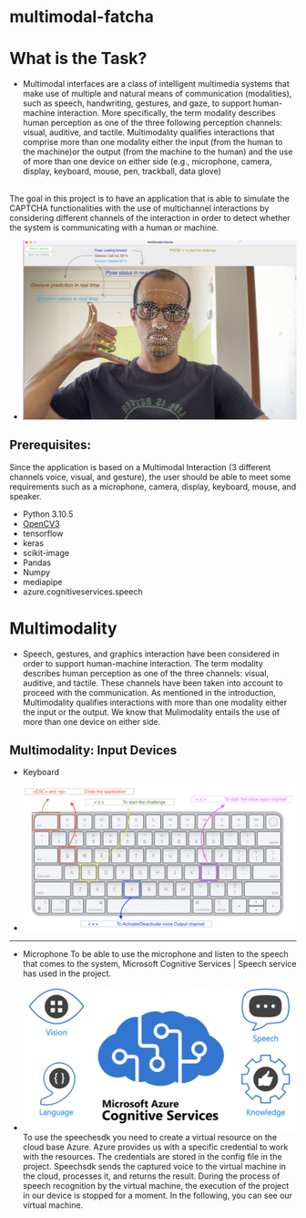 # multimodal-fatcha


# What is the Task?
* Multimodal interfaces are a class of intelligent multimedia systems that make use of multiple and natural means of communication (modalities), such as speech, handwriting, gestures, and gaze, to support human-machine interaction. More specifically, the term modality describes human perception as one of the three following perception channels: visual, auditive, and tactile. Multimodality qualifies interactions that comprise more than one modality either the input (from the human to the machine)or the output (from the machine to the human) and the use of more than one device on either side (e.g., microphone, camera, display, keyboard, mouse, pen, trackball, data glove)
<br />
The goal in this project is to have an application that is able to simulate the CAPTCHA functionalities with the use of multichannel interactions by considering different channels of the interaction in order to detect whether the system is communicating with a human or machine.

* ![interface](./docs/interface.png) <br />


## Prerequisites:
Since the application is based on a Multimodal Interaction (3 different channels voice, visual, and gesture), the user should be able to meet some requirements such as a microphone, camera, display, keyboard, mouse, and speaker.
- Python 3.10.5
- [OpenCV3](https://opencv.org/)
- tensorflow
- keras
- scikit-image
- Pandas
- Numpy
- mediapipe
- azure.cognitiveservices.speech
# Multimodality
*  Speech, gestures, and graphics interaction have been considered in order to support human-machine interaction. The term modality describes human perception as one of the three channels: visual, auditive, and tactile.
These channels have been taken into account to proceed with the communication. As mentioned in the introduction, Multimodality qualifies interactions with more than one modality either the input or the output. We know that Mulimodality entails the use of more than one device on either side.
## Multimodality: Input Devices
- Keyboard
* ![keyboard](./docs/keyboard.png) <br />
---
- Microphone
To be able to use the microphone and listen to the speech that comes to the system, Microsoft Cognitive Services | Speech service has used in the project.
* ![Microphone](./docs/mic.png) <br />
To use the speechesdk you need to create a virtual resource on the cloud base Azure. Azure provides us with a specific credential to work with the resources. The credentials are stored in the config file in the project.  Speechsdk sends the captured voice to the virtual machine in the cloud, processes it, and returns the result. During the process of speech recognition by the virtual machine, the execution of the project in our device is stopped for a moment. In the following, you can see our virtual machine.
